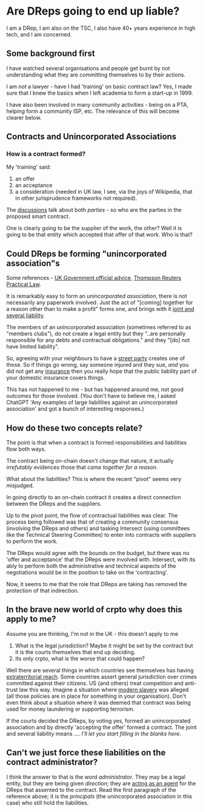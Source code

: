 # Are DReps going to end up liable? #

I am a DRep, I am also on the TSC, I also have 40+ years experience in high tech, and I am concerned.

## Some background first ##

I have watched several organisations and people get burnt by not understanding
what they are committing themselves to by their actions.

I am _not_ a lawyer - have I had 'training' on basic contract law? Yes, I made
sure that I knew the basics when I left academia to form a start-up in 1999.

I have also been involved in many community activities - being on a PTA,
helping form a community ISP, etc. The relevance of this will become clearer
below.

## Contracts and Unincorporated Associations  ##

### How is a contract formed? ###

My 'training' said:

  1. an offer
  2. an acceptance
  3. a consideration (needed in UK law, I see, via the joys of Wikipedia, that in other
     jurisprudence frameworks not required).


The
[discussions](https://legal.thomsonreuters.com/blog/the-principles-of-contract-law/#:~:text=Several%20basic%20elements%20must%20be,terms%20outlined%20in%20the%20contract.)
talk about both _parties_ - so who are the parties in the proposed smart contract.

One is clearly going to be the supplier of the work, the other? Well it is going
to be that entity which accepted that offer of that work. Who is that?

## Could DReps be forming "unincorporated association"s ##

Some references - [UK Government official
advice](https://www.gov.uk/unincorporated-associations), [Thompson Reuters
Practical
Law](https://uk.practicallaw.thomsonreuters.com/Glossary/UKPracticalLaw/I25017386e8db11e398db8b09b4f043e0?transitionType=Default&contextData=(ST.Default)&firstPage=true).

It is remarkably easy to form an _unincorporated association_, there is not
necessarily any paperwork involved. Just the act of "[coming] together for a
reason other than to make a profit" forms one, and brings with it [joint and
several liability](https://en.wikipedia.org/wiki/Joint_and_several_liability).

The members of an unincorporated association (sometimes referred to as "members
clubs"), do not create a legal entity but they "..are personally responsible for
any debts and contractual obligations." and they "[do] not have limited
liability".

So, agreeing with your neighbours to have a [street
party](https://www.gov.uk/government/publications/your-guide-to-organising-a-street-party/your-guide-to-organising-a-street-party?utm_source=chatgpt.com)
creates one of these. So if things go wrong, say someone injured and they sue,
_and_ you did not get any [insurance](https://www.streetparty.org.uk/insurance/)
then you really hope that the public liability part of your domestic insurance
covers things.

This has not happened to me - but has happened around me, not good outcomes for
those involved. (You don't have to believe me, I asked ChatGPT 'Any examples of
large liabilities against an unincorporated association' and got a bunch of interesting responses.)

## How do these two concepts relate? ##

The point is that when a contract is formed responsibilities and liabilities flow both ways.

The contract being on-chain doesn't change that nature, it actually _irrefutably_
evidences those that  _came together for a reason_.

What about the liabilities? This is where the recent "pivot" seems very
misjudged.

In going directly to an on-chain contract it creates a direct
connection between the DReps and the suppliers.

Up to the pivot point, the flow of contractual liabilities was clear. The process
being followed was that of creating a community consensus (involving the DReps
and others) and tasking Intersect (using committees like the Technical Steering
Committee) to enter into contracts with suppliers to perform the work.

The DReps would agree with the bounds on the budget, but there was no 'offer and
acceptance' that the DReps were involved with. Intersect, with its ably to
perform both the administrative and technical aspects of the negotiations would be
in the position to take on the 'contracting'.

Now, it seems to me that the role that DReps are taking has removed the
protection of that indirection.

## In the brave new world of crpto why does this apply to me? ##

Assume you are thinking, I'm not in the UK - this doesn't apply to me

  1. What is the legal jurisdiction? Maybe it might be set by the contract but
     it is the courts themselves that end up deciding.
  2. Its only crpto, what is the worse that could happen?

Well there are several things in which countries see themselves has having
[extraterritorial
reach](https://en.wikipedia.org/wiki/Extraterritorial_jurisdiction). Some countries
assert general jurisdiction over crimes committed against their citizens. US (and
others) treat competition and anti-trust law this way. Imagine a situation
where [modern slavery](https://www.gov.uk/government/collections/modern-slavery)
was alleged (all those policies are in place for something in your
organisation). Don't even think about a situation where it was deemed that
contract was being used for money laundering or supporting terrorism.

If the courts decided the DReps, by voting yes, formed an unincorporated
association and by directly 'accepting the offer' formed a contract. The joint
and several liability means .... _I'll let you start filling in the blanks here_.

## Can't we just force these liabilities on the contract administrator? ##

I think the answer to that is the word _administrator_. They may be a legal
entity, but they are being given _direction_; they are [acting as an
agent](https://uk.practicallaw.thomsonreuters.com/w-005-7364?transitionType=Default&contextData=(sc.Default)&firstPage=true#:~:text=A%20person%20who%20is%20recognised,of%20another%20person%2C%20the%20principal.)
for the DReps that assented to the contract. Read the first paragraph of the
reference above; it is the _principals_ (the unincorporated association in this
case) who still hold the liabilities.
